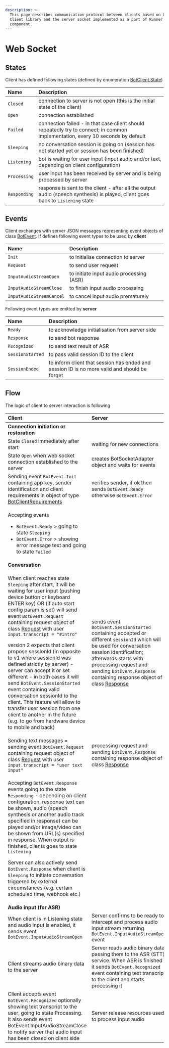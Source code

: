 ```yaml
---
description: >-
  This page describes communication protocol between clients based on Common
  Client library and the server socket implemented as a part of Runner
  component.
---
```


# Web Socket

## States 

Client has defined following states \(defined by enumeration [BotClient.State](https://develop.promethist.ai/apidoc/client-app-common/ai.promethist.client/-bot-client/-state/index.html)\)

| Name | Description |
| :--- | :--- |
| `Closed` | connection to server is not open \(this is the initial state of the client\) |
| `Open` | connection established |
| `Failed` | connection failed - in that case client should repeatedly try to connect; in common implementation, every 10 seconds by default |
| `Sleeping` | no conversation session is going on \(session has not started yet or session has been finished\) |
| `Listening` | bot is waiting for user input \(input audio and/or text, depending on client configuration\) |
| `Processing` | user input has been received by server and is being processed by server |
| `Responding` | response is sent to the client - after all the output audio \(speech synthesis\) is played, client goes back to `Listening` state |

## Events

Client exchanges with server JSON messages representing event objects of class [BotEvent](https://develop.promethist.ai/apidoc/client-app-common/ai.promethist.client/-bot-event/index.html). If defines following event types to be used by **client**

| Name | Description |
| :--- | :--- |
| `Init` | to initialise connection to server |
| `Request` | to send user request |
| `InputAudioStreamOpen` | to initiate input audio processing \(ASR\) |
| `InputAudioStreamClose` | to finish input audio processing |
| `InputAudioStreamCancel` | to cancel input audio prematurely |

Following event types are emitted by **server**

| Name | Description |
| :--- | :--- |
| `Ready` | to acknowledge initialisation from server side |
| `Response` | to send bot response |
| `Recognized` | to send text result of ASR |
| `SessionStarted` | to pass valid session ID to the client |
| `SessionEnded` | to inform client that session has ended and session ID is no more valid and should be forget |

## Flow

The logic of client to server interaction is following

<table>
  <thead>
    <tr>
      <th style="text-align:left"><b>Client</b>
      </th>
      <th style="text-align:left"><b>Server</b>
      </th>
    </tr>
  </thead>
  <tbody>
    <tr>
      <td style="text-align:left"><b>Connection initiation or restoration</b>
      </td>
      <td style="text-align:left"></td>
    </tr>
    <tr>
      <td style="text-align:left">State <code>Closed</code> immediately after start</td>
      <td style="text-align:left">waiting for new connections</td>
    </tr>
    <tr>
      <td style="text-align:left">State <code>Open</code> when web socket connection established to the server</td>
      <td
      style="text-align:left">creates BotSocketAdapter object and waits for events</td>
    </tr>
    <tr>
      <td style="text-align:left">Sending event <code>BotEvent.Init</code> containing app key, sender identification
        and client requirements in object of type <a href="https://develop.promethist.ai/apidoc/client-app-common/ai.promethist.client/-bot-client-requirements/index.html">BotClientRequirements</a>
      </td>
      <td style="text-align:left">verifies sender, if ok then sends <code>BotEvent.Ready</code> otherwise <code>BotEvent.Error</code>
      </td>
    </tr>
    <tr>
      <td style="text-align:left">
        <p>Accepting events</p>
        <ul>
          <li><code>BotEvent.Ready</code> &gt; going to state <code>Sleeping</code>
          </li>
          <li><code>BotEvent.Error</code> &gt; showing error message text and going to
            state <code>Failed</code>
          </li>
        </ul>
      </td>
      <td style="text-align:left"></td>
    </tr>
    <tr>
      <td style="text-align:left"> <b>Conversation</b>
      </td>
      <td style="text-align:left"></td>
    </tr>
    <tr>
      <td style="text-align:left">
        <p>When client reaches state <code>Sleeping</code> after start, it will be
          waiting for user input (pushing device button or keyboard ENTER key) OR
          (if auto start config param is set) will send event <code>BotEvent.Request</code> containing
          request object of class <a href="https://develop.promethist.ai/apidoc/core-api/com.promethist.core/-request/index.html">Request</a> with
          user <code>input.transcript = &quot;#intro&quot;</code>
        </p>
        <p>version 2 expects that client propose sessionId (in opposite to v1 where
          sessionId was defined strictly by server) - server can accept it or set
          different - in both cases it will send <code>BotEvent.SessionStarted</code> event
          containing valid conversation sessionId to the client. This feature will
          allow to transfer user session from one client to another in the future
          (e.g. to go from hardware device to mobile and back)</p>
      </td>
      <td style="text-align:left">sends event <code>BotEvent.SessionStarted</code> containing accepted or
        different <code>sessionId</code> which will be used for conversation session
        identification; afterwards starts with processing request and sending <code>BotEvent.Response</code> containing
        response object of class <a href="https://develop.promethist.ai/apidoc/core-api/com.promethist.core/-response/index.html">Response</a>
      </td>
    </tr>
    <tr>
      <td style="text-align:left">Sending text messages = sending event <code>BotEvent.Request</code> containing
        request object of class <a href="https://develop.promethist.ai/apidoc/core-api/com.promethist.core/-request/index.html">Request</a> with
        user <code>input.transcript = &quot;user text input&quot;</code>
      </td>
      <td style="text-align:left">processing request and sending <code>BotEvent.Response</code> containing
        response object of class <a href="https://develop.promethist.ai/apidoc/core-api/com.promethist.core/-response/index.html">Response</a>
      </td>
    </tr>
    <tr>
      <td style="text-align:left">
        <p>Accepting <code>BotEvent.Response</code> events going to the state <code>Responding</code> -
          depending on client configuration, response text can be shown, audio (speech
          synthesis or another audio track specified in response) can be played and/or
          image/video can be shown from URL(s) specified in response. When output
          is finished, clients goes to state <code>Listening</code>
        </p>
        <p>Server can also actively send <code>BotEvent.Response</code> when client
          is <code>Sleeping</code> to initiate conversation triggered by external circumstances
          (e.g. certain scheduled time, webhook etc.)</p>
      </td>
      <td style="text-align:left"></td>
    </tr>
    <tr>
      <td style="text-align:left"><b>Audio input (for ASR)</b>
      </td>
      <td style="text-align:left"></td>
    </tr>
    <tr>
      <td style="text-align:left">When client is in Listening state and audio input is enabled, it sends
        event <code>BotEvent.InputAudioStreamOpen</code>
      </td>
      <td style="text-align:left">Server confirms to be ready to intercept and process audio input stream
        returning <code>BotEvent.InputAudioStreamOpen</code> event</td>
    </tr>
    <tr>
      <td style="text-align:left">Client streams audio binary data to the server</td>
      <td style="text-align:left">Server reads audio binary data passing them to the ASR (STT) service.
        When ASR is finished it sends <code>BotEvent.Recognized</code> event containing
        text transcript to the client and starts processing it</td>
    </tr>
    <tr>
      <td style="text-align:left">Client accepts event <code>BotEvent.Recognized</code> optionally showing
        text transcript to the user, going to state Processing. It also sends event
        BotEvent.InputAudioStreamClose to notify server that audio input has been
        closed on client side</td>
      <td style="text-align:left">Server release resources used to process input audio</td>
    </tr>
  </tbody>
</table>

